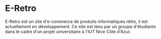 # E-Retro
E-Retro est un site d'e-commerce de produits informatiques rétro, il est actuellement en développement. Ce site est tenu par un groupe d'étudiants dans le cadre d'un projet universitaire à l'IUT Nice Côte d'Azur. 
